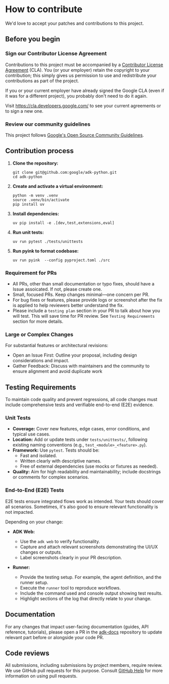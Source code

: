 # How to contribute

We'd love to accept your patches and contributions to this project.

## Before you begin

### Sign our Contributor License Agreement

Contributions to this project must be accompanied by a
[Contributor License Agreement](https://cla.developers.google.com/about) (CLA).
You (or your employer) retain the copyright to your contribution; this simply
gives us permission to use and redistribute your contributions as part of the
project.

If you or your current employer have already signed the Google CLA (even if it
was for a different project), you probably don't need to do it again.

Visit <https://cla.developers.google.com/> to see your current agreements or to
sign a new one.

### Review our community guidelines

This project follows
[Google's Open Source Community Guidelines](https://opensource.google/conduct/).

## Contribution process
1.  **Clone the repository:**

    ```shell
    git clone git@github.com:google/adk-python.git
    cd adk-python
    ```
2.  **Create and activate a virtual environment:**

    ```shell
    python -m venv .venv
    source .venv/bin/activate
    pip install uv
    ```

3.  **Install dependencies:**

    ```shell
    uv pip install -e .[dev,test,extensions,eval]
    ```
4.  **Run unit tests:**

    ```shell
    uv run pytest ./tests/unittests
    ```
5.  **Run pyink to format codebase:**

    ```shell
    uv run pyink  --config pyproject.toml ./src
    ```

### Requirement for PRs

- All PRs, other than small documentation or typo fixes, should have a Issue assoicated. If not, please create one. 
- Small, focused PRs. Keep changes minimal—one concern per PR.
- For bug fixes or features, please provide logs or screenshot after the fix is applied to help reviewers better understand the fix.
- Please include a `testing plan` section in your PR to talk about how you will test. This will save time for PR review. See `Testing Requirements` section for more details.

### Large or Complex Changes
For substantial features or architectural revisions:

- Open an Issue First: Outline your proposal, including design considerations and impact.
- Gather Feedback: Discuss with maintainers and the community to ensure alignment and avoid duplicate work

## Testing Requirements

To maintain code quality and prevent regressions, all code changes must include comprehensive tests and verifiable end-to-end (E2E) evidence.


### Unit Tests

- **Coverage:** Cover new features, edge cases, error conditions, and typical use cases.  
- **Location:** Add or update tests under `tests/unittests/`, following existing naming conventions (e.g., `test_<module>_<feature>.py`).  
- **Framework:** Use `pytest`. Tests should be:  
  - Fast and isolated.  
  - Written clearly with descriptive names.  
  - Free of external dependencies (use mocks or fixtures as needed).  
- **Quality:** Aim for high readability and maintainability; include docstrings or comments for complex scenarios.

### End-to-End (E2E) Tests

E2E tests ensure integrated flows work as intended. Your tests should cover all scenarios. Sometimes, it's also good to ensure relevant functionality is not impacted.

Depending on your change:

- **ADK Web:**  
  - Use the `adk web` to verify functionality.  
  - Capture and attach relevant screenshots demonstrating the UI/UX changes or outputs.  
  - Label screenshots clearly in your PR description.

- **Runner:**
  - Provide the testing setup. For example, the agent definition, and the runner setup.
  - Execute the `runner` tool to reproduce workflows.  
  - Include the command used and console output showing test results.  
  - Highlight sections of the log that directly relate to your change.

## Documentation

For any changes that impact user-facing documentation (guides, API reference, tutorials), please open a PR in the [adk-docs](https://github.com/google/adk-docs) repository to update relevant part before or alongside your code PR.

## Code reviews

All submissions, including submissions by project members, require review. We
use GitHub pull requests for this purpose. Consult
[GitHub Help](https://help.github.com/articles/about-pull-requests/) for more
information on using pull requests.
